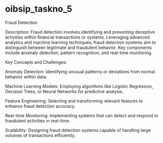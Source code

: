 # oibsip_taskno_5

Fraud Detection

Description:
Fraud detection involves identifying and preventing deceptive activities within financial
transactions or systems. Leveraging advanced analytics and machine learning techniques, fraud
detection systems aim to distinguish between legitimate and fraudulent behavior. Key
components include anomaly detection, pattern recognition, and real-time monitoring.


Key Concepts and Challenges:

Anomaly Detection: Identifying unusual patterns or deviations from normal behavior within
data.

Machine Learning Models: Employing algorithms like Logistic Regression, Decision Trees, or
Neural Networks for predictive analysis.

Feature Engineering: Selecting and transforming relevant features to enhance fraud
detection accuracy.

Real-time Monitoring: Implementing systems that can detect and respond to fraudulent
activities in real-time.

Scalability: Designing fraud detection systems capable of handling large volumes of
transactions efficiently.
